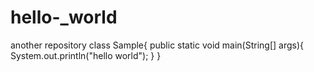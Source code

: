 # hello-_world
another repository
class Sample{
public static void main(String[] args){
System.out.println("hello world");
}
}
